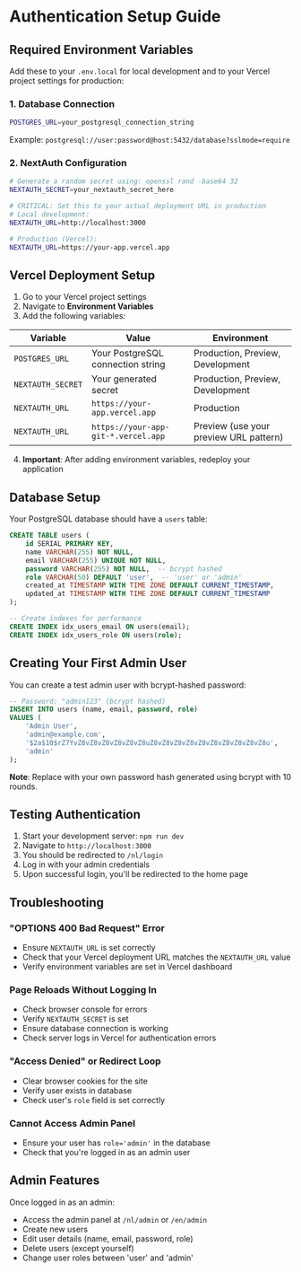 # Authentication Setup Guide

## Required Environment Variables

Add these to your `.env.local` for local development and to your Vercel project settings for production:

### 1. Database Connection
```bash
POSTGRES_URL=your_postgresql_connection_string
```
Example: `postgresql://user:password@host:5432/database?sslmode=require`

### 2. NextAuth Configuration
```bash
# Generate a random secret using: openssl rand -base64 32
NEXTAUTH_SECRET=your_nextauth_secret_here

# CRITICAL: Set this to your actual deployment URL in production
# Local development:
NEXTAUTH_URL=http://localhost:3000

# Production (Vercel):
NEXTAUTH_URL=https://your-app.vercel.app
```

## Vercel Deployment Setup

1. Go to your Vercel project settings
2. Navigate to **Environment Variables**
3. Add the following variables:

| Variable | Value | Environment |
|----------|-------|-------------|
| `POSTGRES_URL` | Your PostgreSQL connection string | Production, Preview, Development |
| `NEXTAUTH_SECRET` | Your generated secret | Production, Preview, Development |
| `NEXTAUTH_URL` | `https://your-app.vercel.app` | Production |
| `NEXTAUTH_URL` | `https://your-app-git-*.vercel.app` | Preview (use your preview URL pattern) |

4. **Important**: After adding environment variables, redeploy your application

## Database Setup

Your PostgreSQL database should have a `users` table:

```sql
CREATE TABLE users (
    id SERIAL PRIMARY KEY,
    name VARCHAR(255) NOT NULL,
    email VARCHAR(255) UNIQUE NOT NULL,
    password VARCHAR(255) NOT NULL,  -- bcrypt hashed
    role VARCHAR(50) DEFAULT 'user',  -- 'user' or 'admin'
    created_at TIMESTAMP WITH TIME ZONE DEFAULT CURRENT_TIMESTAMP,
    updated_at TIMESTAMP WITH TIME ZONE DEFAULT CURRENT_TIMESTAMP
);

-- Create indexes for performance
CREATE INDEX idx_users_email ON users(email);
CREATE INDEX idx_users_role ON users(role);
```

## Creating Your First Admin User

You can create a test admin user with bcrypt-hashed password:

```sql
-- Password: "admin123" (bcrypt hashed)
INSERT INTO users (name, email, password, role)
VALUES (
    'Admin User',
    'admin@example.com',
    '$2a$10$rZ7YvZ8vZ8vZ8vZ8vZ8vZ8uZ8vZ8vZ8vZ8vZ8vZ8vZ8vZ8vZ8vZ8u',
    'admin'
);
```

**Note**: Replace with your own password hash generated using bcrypt with 10 rounds.

## Testing Authentication

1. Start your development server: `npm run dev`
2. Navigate to `http://localhost:3000`
3. You should be redirected to `/nl/login`
4. Log in with your admin credentials
5. Upon successful login, you'll be redirected to the home page

## Troubleshooting

### "OPTIONS 400 Bad Request" Error
- Ensure `NEXTAUTH_URL` is set correctly
- Check that your Vercel deployment URL matches the `NEXTAUTH_URL` value
- Verify environment variables are set in Vercel dashboard

### Page Reloads Without Logging In
- Check browser console for errors
- Verify `NEXTAUTH_SECRET` is set
- Ensure database connection is working
- Check server logs in Vercel for authentication errors

### "Access Denied" or Redirect Loop
- Clear browser cookies for the site
- Verify user exists in database
- Check user's `role` field is set correctly

### Cannot Access Admin Panel
- Ensure your user has `role='admin'` in the database
- Check that you're logged in as an admin user

## Admin Features

Once logged in as an admin:
- Access the admin panel at `/nl/admin` or `/en/admin`
- Create new users
- Edit user details (name, email, password, role)
- Delete users (except yourself)
- Change user roles between 'user' and 'admin'

